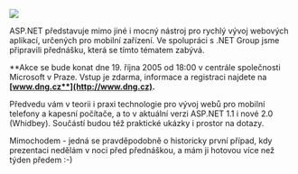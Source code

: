 <!-- dcterms:identifier = aspnetcz#52 -->
<!-- dcterms:title = Pozvánka na přednášku: Vývoj mobilních aplikací v ASP.NET -->
<!-- dcterms:abstract = ASP.NET představuje mimo jiné i mocný nástroj pro rychlý vývoj webových aplikací, určených pro mobilní zařízení. Ve spolupráci s .NET Group jsme připravili přednášku, která se tímto tématem zabývá. -->
<!-- np9:categoryId = 6 -->
<!-- x4w:category = Akce a události -->
<!-- np9:authorId = 1 -->
<!-- np9:authorEmail = michal.valasek@altairis.cz -->
<!-- dcterms:creator = Michal Altair Valášek -->
<!-- dcterms:created = 2005-10-10T23:13:19.397+02:00 -->
<!-- dcterms:date = 2005-10-10T23:13:19.397+02:00 -->

![](https://www.cdn.altairis.cz/Blog/2005/20051010-firstslide.jpg) 

ASP.NET představuje mimo jiné i mocný nástroj pro rychlý vývoj webových aplikací, určených pro mobilní zařízení. Ve spolupráci s .NET Group jsme připravili přednášku, která se tímto tématem zabývá.

**Akce se bude konat dne 19. října 2005 od 18:00 v centrále společnosti Microsoft v Praze. Vstup je zdarma, informace a registraci najdete na **[**www.dng.cz**](http://www.dng.cz)**.**

Předvedu vám v teorii i praxi technologie pro vývoj webů pro mobilní telefony a kapesní počítače, a to v aktuální verzi ASP.NET 1.1 i nové 2.0 (Whidbey). Součástí budou též praktické ukázky i prostor na dotazy.

Mimochodem - jedná se pravděpodobně o historicky první případ, kdy prezentaci nedělám v noci před přednáškou, a mám ji hotovou více než týden předem :-)